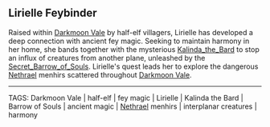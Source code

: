 ## Lirielle Feybinder

Raised within [Darkmoon Vale](../Places/Darkmoon_Vale.md) by half-elf villagers, Lirielle has developed a deep connection with ancient fey magic. Seeking to maintain harmony in her home, she bands together with the mysterious [Kalinda_the_Bard](../People/Kalinda_the_Bard.md) to stop an influx of creatures from another plane, unleashed by the [Secret_Barrow_of_Souls](../Places/Secret_Barrow_of_Souls.md). Lirielle's quest leads her to explore the dangerous [Nethrael](../Lore/Nethrael.md) menhirs scattered throughout [Darkmoon Vale](../Places/Darkmoon_Vale.md).


---
TAGS: Darkmoon Vale | half-elf | fey magic | Lirielle | Kalinda the Bard | Barrow of Souls | ancient magic | [Nethrael](../Lore/Nethrael.md) menhirs | interplanar creatures | harmony

